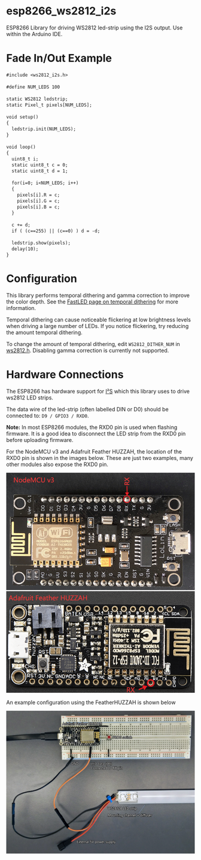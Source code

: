 # esp8266_ws2812_i2s
ESP8266 Library for driving WS2812 led-strip using the I2S output. Use within the Arduino IDE.

# Fade In/Out Example
```arduino
#include <ws2812_i2s.h>

#define NUM_LEDS 100

static WS2812 ledstrip;
static Pixel_t pixels[NUM_LEDS];

void setup() 
{
  ledstrip.init(NUM_LEDS);
}

void loop() 
{
  uint8_t i;
  static uint8_t c = 0;
  static uint8_t d = 1;

  for(i=0; i<NUM_LEDS; i++)
  {
    pixels[i].R = c;
    pixels[i].G = c;
    pixels[i].B = c;
  }

  c += d;
  if ( (c==255) || (c==0) ) d = -d;

  ledstrip.show(pixels);
  delay(10);
}
```

# Configuration
This library performs temporal dithering and gamma correction to improve the color depth. See the [FastLED page on temporal dithering](https://github.com/FastLED/FastLED/wiki/FastLED-Temporal-Dithering) for more information.

Temporal dithering can cause noticeable flickering at low brightness levels when driving a large number of LEDs. If you notice flickering, try reducing the amount temporal dithering.

To change the amount of temporal dithering, edit `WS2812_DITHER_NUM` in [ws2812.h](include/ws2812.h). Disabling gamma correction is currently not supported.

# Hardware Connections
The ESP8266 has hardware support for [I²S](https://en.wikipedia.org/wiki/I%C2%B2S) which this library uses to drive ws2812 LED strips.

The data wire of the led-strip (often labelled DIN or D0) should be connected to: `D9 / GPIO3 / RXD0`.

**Note:** In most ESP8266 modules, the RXD0 pin is used when flashing firmware. It is a good idea to disconnect the LED strip from the RXD0 pin before uploading firmware.

For the NodeMCU v3 and Adafruit Feather HUZZAH, the location of the RXD0 pin is shown in the images below. These are just two examples, many other modules also expose the RXD0 pin.

![nodemcu-pinout](images/NodeMCUv3-small.png)
![feather-huzzah-pinout](images/FeatherHuzzah-small.png)

An example configuration using the FeatherHUZZAH is shown below

![feather-huzzah-breadboard](images/breadboard-led-strip.jpg)